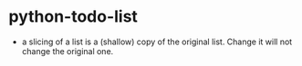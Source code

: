 # python-todo-list

* a slicing of a list is a (shallow) copy of the original list. Change it will not change the original one.
